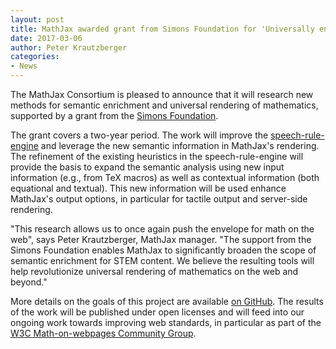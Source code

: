 ```yaml
---
layout: post
title: MathJax awarded grant from Simons Foundation for 'Universally enhancing math on the web'
date: 2017-03-06
author: Peter Krautzberger
categories:
- News
---
```


The MathJax Consortium is pleased to announce that it will research new methods for semantic enrichment and universal rendering of mathematics, supported by a grant from the [Simons Foundation](https://www.simonsfoundation.org/).

The grant covers a two-year period. The work will improve the [speech-rule-engine](https://github.com/zorkow/speech-rule-engine) and leverage the new semantic information in MathJax's rendering. The refinement of the existing heuristics in the speech-rule-engine will provide the basis to expand the semantic analysis using new input information (e.g., from TeX macros) as well as contextual information (both equational and textual). This new information will be used enhance MathJax's output options, in particular for tactile output and server-side rendering.

"This research allows us to once again push the envelope for math on the web", says Peter Krautzberger, MathJax manager. "The support from the Simons Foundation enables MathJax to significantly broaden the scope of semantic enrichment for STEM content. We believe the resulting tools will help revolutionize universal rendering of mathematics on the web and beyond."

More details on the goals of this project are available [on GitHub](https://github.com/mathjax/papers/blob/gh-pages/universally%20enhancing/universally-enhancing.md). The results of the work will be published under open licenses and will feed into our ongoing work towards improving web standards, in particular as part of the [W3C Math-on-webpages Community Group](https://w3c.github.io/mathonwebpages).
